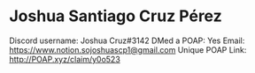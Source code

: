 # Joshua Santiago Cruz Pérez

Discord username: Joshua Cruz#3142
DMed a POAP: Yes
Email: https://www.notion.sojoshuascp1@gmail.com
Unique POAP Link: http://POAP.xyz/claim/y0o523